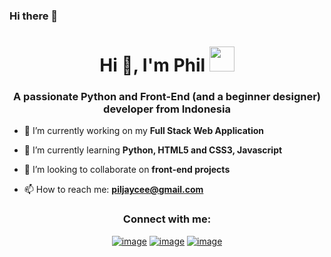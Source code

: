 ### Hi there 👋



<h1 align="center">Hi 👋, I'm Phil <img height="40" src="https://emoji.gg/assets/emoji/7333-parrotdance.gif"></h1>
<h3 align="center">A passionate Python and Front-End (and a beginner designer) developer from Indonesia</h3>


- 🔭 I’m currently working on my **Full Stack Web Application**

- 🌱 I’m currently learning **Python, HTML5 and CSS3, Javascript**

- 👯 I’m looking to collaborate on **front-end projects**

- 📫 How to reach me: **piljaycee@gmail.com**


<h3 align="center">Connect with me:</h3>
<div align="center">

[![image](https://img.shields.io/badge/LinkedIn-0077B5?style=for-the-badge&logo=linkedin&logoColor=white)](https://www.linkedin.com/in/phil-gandeng-779440166/)
[![image](https://img.shields.io/badge/Twitter-1DA1F2?style=for-the-badge&logo=twitter&logoColor=white)](https://twitter.com/piljaycee)
[![image](https://img.shields.io/badge/Gmail-D14836?style=for-the-badge&logo=gmail&logoColor=white)](mailto:produtor.brantlauro@gmail.com)
  
</div>

<!--
**philjaycee/philjaycee** is a ✨ _special_ ✨ repository because its `README.md` (this file) appears on your GitHub profile.

Here are some ideas to get you started:

- 🔭 I’m currently working on ...
- 🌱 I’m currently learning ...
- 👯 I’m looking to collaborate on ...
- 🤔 I’m looking for help with ...
- 💬 Ask me about ...
- 📫 How to reach me: ...
- 😄 Pronouns: ...
- ⚡ Fun fact: ...
-->

